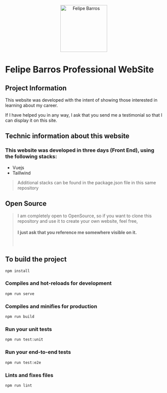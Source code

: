 <p align="center">
  <img src="https://media.licdn.com/dms/image/C4D03AQGvs02j-sGxug/profile-displayphoto-shrink_800_800/0/1650661791428?e=1725494400&v=beta&t=jLqcfIkUSNc4-3My_q2xtHNlO3IC7AcWYNHw9AtH47E" alt="Felipe Barros" width="150">
</p>

# Felipe Barros Professional WebSite

## Project Information

This website was developed with the intent of showing those interested in learning about my career.

<!-- Here, I describe the companies that trusted in my KnowHow to develop their Apps/Sites/Crawlers/Web Systems. I detail many of the systems I have developed, both in collaboration with work partners and on my own in freelancing gigs that have earned me recognition throughout my career as a Dev. 

> #### If I have been through your company or developed something for you, I deeply thank you for trusting in me, you have helped me grow professionally.
> &nbsp; -->

If I have helped you in any way, I ask that you send me a testimonial so that I can display it on this site.

## Technic information about this website
### This website was developed in three days (Front End), using the following stacks:
* Vuejs
* Taillwind

> Additional stacks can be found in the package.json file in this same repository


## Open Source
> I am completely open to OpenSource, so if you want to clone this repository and use it to create your own website, feel free, 
> #### __I just ask that you reference me somewhere visible on it.__
> &nbsp;

## To build the project
```
npm install
```

### Compiles and hot-reloads for development
```
npm run serve
```

### Compiles and minifies for production
```
npm run build
```

### Run your unit tests
```
npm run test:unit
```

### Run your end-to-end tests
```
npm run test:e2e
```

### Lints and fixes files
```
npm run lint
```
